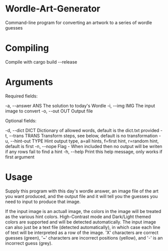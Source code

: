 # Wordle-Art-Generator
Command-line program for converting an artwork to a series of wordle guesses

# Compiling
Compile with cargo build --release

# Arguments
Required fields:

-a, --answer ANS    The solution to today's Wordle 
-i, --img IMG       The input image to convert 
-o, --out OUT       Output file

Optional fields:

-d, --dict DICT     Dictionary of allowed words, default is the dict.txt provided 
-t, --trans TRANS   Transform steps, see below, default is no transformation 
-u, --hint-out TYPE Hint output type, a=all hints, f=first hint, r=random hint, default is first 
-n, --nope          Flag - When included then no output will be writen if any rows fail to find a hint 
-h, --help          Print this help message, only works if first argument

# Usage
Supply this program with this day's wordle answer, an image file of the art you want produced, and the output file and it will tell you the guesses you need to input to produce that image.

If the input image is an actuall image, the colors in the image will be treated as the various hint colors. High-Contrast mode and Dark/Light themed colors are supported and will be detected automatically.
The input image can also just be a text file (detected automatically), in which case each line of text will be interpreted as a row of the image. 'X' characters are correct guesses (green), '~' characters are incorrect positions (yellow), and '-' is an incorrect guess (grey).

